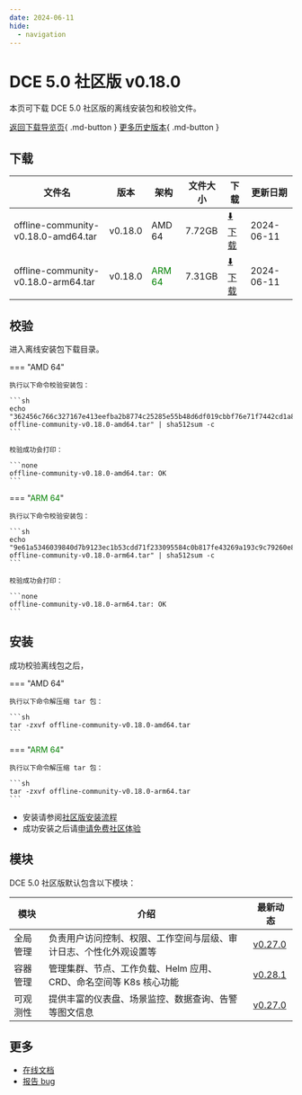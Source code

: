 ```yaml
---
date: 2024-06-11
hide:
  - navigation
---
```


# DCE 5.0 社区版 v0.18.0

本页可下载 DCE 5.0 社区版的离线安装包和校验文件。

[返回下载导览页](../index.md){ .md-button } [更多历史版本](./dce5-installer-history.md){ .md-button }

## 下载

| 文件名                      | 版本    | 架构 | 文件大小 | 下载         | 更新日期  |
| -------------------------- | ------- | --- | ------- | ---------- | -------- |
| offline-community-v0.18.0-amd64.tar | v0.18.0 | AMD 64 | 7.72GB | [:arrow_down: 下载](https://qiniu-download-public.daocloud.io/DaoCloud_Enterprise/dce5/offline-community-v0.18.0-amd64.tar) | 2024-06-11 |
| offline-community-v0.18.0-arm64.tar | v0.18.0 | <font color="green">ARM 64</font> | 7.31GB | [:arrow_down: 下载](https://qiniu-download-public.daocloud.io/DaoCloud_Enterprise/dce5/offline-community-v0.18.0-arm64.tar) | 2024-06-11 |

## 校验

进入离线安装包下载目录。

=== "AMD 64"

    执行以下命令校验安装包：

    ```sh
    echo "362456c766c327167e413eefba2b8774c25285e55b48d6df019cbbf76e71f7442cd1a8b01a9e309bc31cad0f70f287a2f73b8aed2750797cad29e0ea545f2e47  offline-community-v0.18.0-amd64.tar" | sha512sum -c
    ```

    校验成功会打印：

    ```none
    offline-community-v0.18.0-amd64.tar: OK
    ```

=== "<font color="green">ARM 64</font>"

    执行以下命令校验安装包：

    ```sh
    echo "9e61a5346039840d7b9123ec1b53cdd71f233095584c0b817fe43269a193c9c79260e861924660eb71482917830b6f19a754e2e1350414278cfbe302126c8036  offline-community-v0.18.0-arm64.tar" | sha512sum -c
    ```

    校验成功会打印：

    ```none
    offline-community-v0.18.0-arm64.tar: OK
    ```

## 安装

成功校验离线包之后，

=== "AMD 64"

    执行以下命令解压缩 tar 包：

    ```sh
    tar -zxvf offline-community-v0.18.0-amd64.tar
    ```

=== "<font color="green">ARM 64</font>"

    执行以下命令解压缩 tar 包：

    ```sh
    tar -zxvf offline-community-v0.18.0-arm64.tar
    ```

- 安装请参阅[社区版安装流程](../../install/community/k8s/online.md#_2)
- 成功安装之后请[申请免费社区体验](../../dce/license0.md)

## 模块

DCE 5.0 社区版默认包含以下模块：

| 模块     | 介绍            | 最新动态         |
| -------- | -------------- | -------------- |
| 全局管理 | 负责用户访问控制、权限、工作空间与层级、审计日志、个性化外观设置等 | [v0.27.0](../../ghippo/intro/release-notes.md#v0270) |
| 容器管理 | 管理集群、节点、工作负载、Helm 应用、CRD、命名空间等 K8s 核心功能 | [v0.28.1](../../kpanda/intro/release-notes.md#v0280) |
| 可观测性 | 提供丰富的仪表盘、场景监控、数据查询、告警等图文信息 | [v0.27.0](../../insight/intro/release-notes.md#v0270)  |

## 更多

- [在线文档](../../dce/index.md)
- [报告 bug](https://github.com/DaoCloud/DaoCloud-docs/issues)

